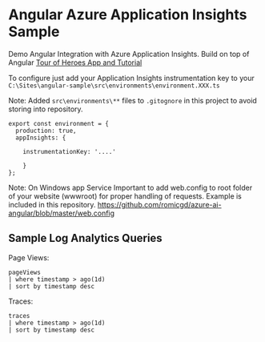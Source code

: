 # Angular Azure Application Insights Sample

Demo Angular Integration with Azure Application Insights.
Build on top of Angular [Tour of Heroes App and Tutorial](https://angular.io/tutorial)

To configure just add your Application Insights instrumentation key to your ```C:\Sites\angular-sample\src\environments\environment.XXX.ts```

Note: Added ```src\environments\**``` files to ```.gitognore``` in this project to avoid storing into repository.    

```
export const environment = {
  production: true,
  appInsights: {

    instrumentationKey: '....'
    
    }
};

```   
Note: On Windows app Service Important to add web.config to root folder of your website (wwwroot) for proper handling of requests. Example is included in this repository.
https://github.com/romicgd/azure-ai-angular/blob/master/web.config


## Sample Log Analytics Queries
Page Views:
```
pageViews
| where timestamp > ago(1d)
| sort by timestamp desc 
```

Traces:
```
traces
| where timestamp > ago(1d)
| sort by timestamp desc
``` 
